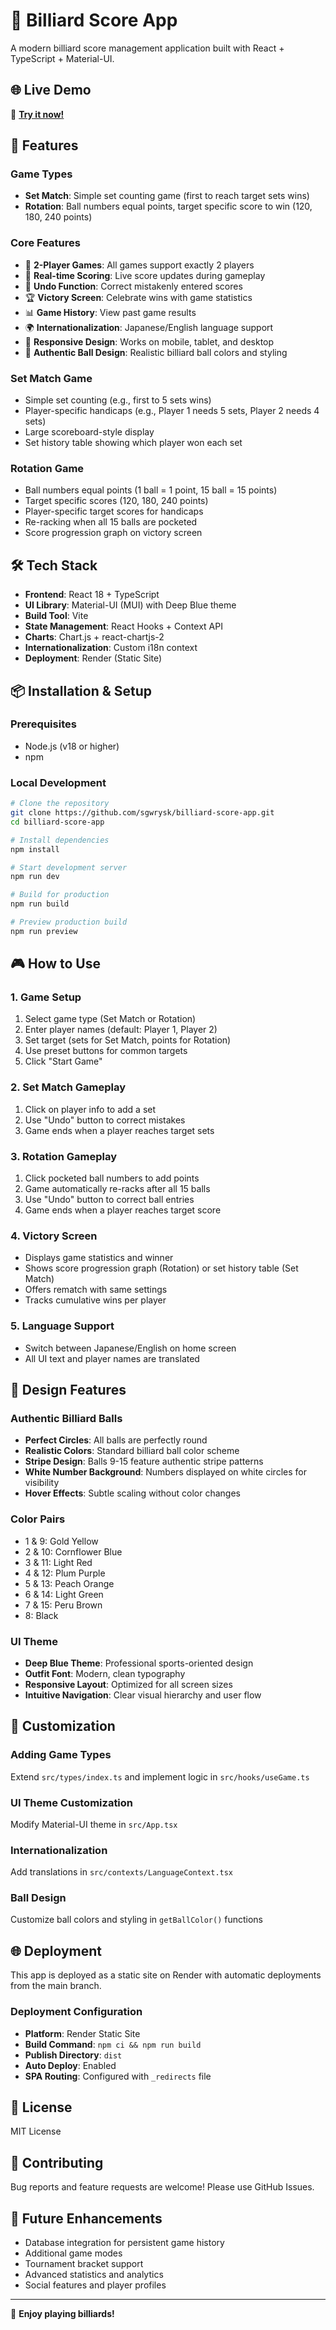 # 🎱 Billiard Score App

A modern billiard score management application built with React + TypeScript + Material-UI.

## 🌐 Live Demo

🚀 **[Try it now!](https://billiard-score-app.onrender.com)**

## 🚀 Features

### Game Types
- **Set Match**: Simple set counting game (first to reach target sets wins)
- **Rotation**: Ball numbers equal points, target specific score to win (120, 180, 240 points)

### Core Features
- 👥 **2-Player Games**: All games support exactly 2 players
- 🎯 **Real-time Scoring**: Live score updates during gameplay
- 🔄 **Undo Function**: Correct mistakenly entered scores
- 🏆 **Victory Screen**: Celebrate wins with game statistics
- 📊 **Game History**: View past game results
- 🌍 **Internationalization**: Japanese/English language support
- 📱 **Responsive Design**: Works on mobile, tablet, and desktop
- 🎨 **Authentic Ball Design**: Realistic billiard ball colors and styling

### Set Match Game
- Simple set counting (e.g., first to 5 sets wins)
- Player-specific handicaps (e.g., Player 1 needs 5 sets, Player 2 needs 4 sets)
- Large scoreboard-style display
- Set history table showing which player won each set

### Rotation Game
- Ball numbers equal points (1 ball = 1 point, 15 ball = 15 points)
- Target specific scores (120, 180, 240 points)
- Player-specific target scores for handicaps
- Re-racking when all 15 balls are pocketed
- Score progression graph on victory screen

## 🛠️ Tech Stack

- **Frontend**: React 18 + TypeScript
- **UI Library**: Material-UI (MUI) with Deep Blue theme
- **Build Tool**: Vite
- **State Management**: React Hooks + Context API
- **Charts**: Chart.js + react-chartjs-2
- **Internationalization**: Custom i18n context
- **Deployment**: Render (Static Site)

## 📦 Installation & Setup

### Prerequisites
- Node.js (v18 or higher)
- npm

### Local Development
```bash
# Clone the repository
git clone https://github.com/sgwrysk/billiard-score-app.git
cd billiard-score-app

# Install dependencies
npm install

# Start development server
npm run dev

# Build for production
npm run build

# Preview production build
npm run preview
```

## 🎮 How to Use

### 1. Game Setup
1. Select game type (Set Match or Rotation)
2. Enter player names (default: Player 1, Player 2)
3. Set target (sets for Set Match, points for Rotation)
4. Use preset buttons for common targets
5. Click "Start Game"

### 2. Set Match Gameplay
1. Click on player info to add a set
2. Use "Undo" button to correct mistakes
3. Game ends when a player reaches target sets

### 3. Rotation Gameplay
1. Click pocketed ball numbers to add points
2. Game automatically re-racks after all 15 balls
3. Use "Undo" button to correct ball entries
4. Game ends when a player reaches target score

### 4. Victory Screen
- Displays game statistics and winner
- Shows score progression graph (Rotation) or set history table (Set Match)
- Offers rematch with same settings
- Tracks cumulative wins per player

### 5. Language Support
- Switch between Japanese/English on home screen
- All UI text and player names are translated

## 🎨 Design Features

### Authentic Billiard Balls
- **Perfect Circles**: All balls are perfectly round
- **Realistic Colors**: Standard billiard ball color scheme
- **Stripe Design**: Balls 9-15 feature authentic stripe patterns
- **White Number Background**: Numbers displayed on white circles for visibility
- **Hover Effects**: Subtle scaling without color changes

### Color Pairs
- 1 & 9: Gold Yellow
- 2 & 10: Cornflower Blue  
- 3 & 11: Light Red
- 4 & 12: Plum Purple
- 5 & 13: Peach Orange
- 6 & 14: Light Green
- 7 & 15: Peru Brown
- 8: Black

### UI Theme
- **Deep Blue Theme**: Professional sports-oriented design
- **Outfit Font**: Modern, clean typography
- **Responsive Layout**: Optimized for all screen sizes
- **Intuitive Navigation**: Clear visual hierarchy and user flow

## 🔧 Customization

### Adding Game Types
Extend `src/types/index.ts` and implement logic in `src/hooks/useGame.ts`

### UI Theme Customization
Modify Material-UI theme in `src/App.tsx`

### Internationalization
Add translations in `src/contexts/LanguageContext.tsx`

### Ball Design
Customize ball colors and styling in `getBallColor()` functions

## 🌐 Deployment

This app is deployed as a static site on Render with automatic deployments from the main branch.

### Deployment Configuration
- **Platform**: Render Static Site
- **Build Command**: `npm ci && npm run build`
- **Publish Directory**: `dist`
- **Auto Deploy**: Enabled
- **SPA Routing**: Configured with `_redirects` file

## 📄 License

MIT License

## 🤝 Contributing

Bug reports and feature requests are welcome! Please use GitHub Issues.

## 🎯 Future Enhancements

- Database integration for persistent game history
- Additional game modes
- Tournament bracket support
- Advanced statistics and analytics
- Social features and player profiles

---

🎱 **Enjoy playing billiards!**